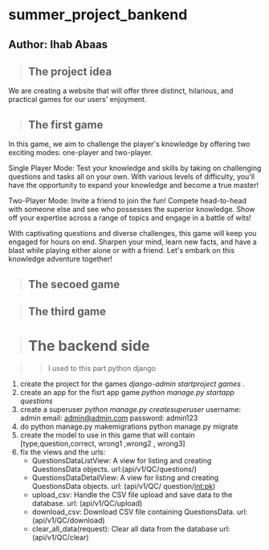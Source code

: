# summer_project_bankend
## Author: Ihab Abaas

> ## The project idea
We are creating a website that will offer three distinct, hilarious, and practical games for our users' enjoyment.

> ## The first game
In this game, we aim to challenge the player's knowledge by offering two exciting modes: one-player and two-player.

Single Player Mode:
 Test your knowledge and skills by taking on challenging questions and tasks all on your own. With various levels of difficulty, you'll have the opportunity to expand your knowledge and become a true master!

Two-Player Mode:
 Invite a friend to join the fun! Compete head-to-head with someone else and see who possesses the superior knowledge. Show off your expertise across a range of topics and engage in a battle of wits!

With captivating questions and diverse challenges, this game will keep you engaged for hours on end. Sharpen your mind, learn new facts, and have a blast while playing either alone or with a friend. Let's embark on this knowledge adventure together! 


> ## The secoed game

> ## The third game


> # The backend side

>> I used to this part python django
1. create the project for the games
       *django-admin startproject games .*
2. create an app for the fisrt app game
       *python manage.py startapp questions*
3. create a superuser
       *python manage.py createsuperuser*
       username: admin
       email: admin@admin.com
       password: admin123
4. do python manage.py makemigrations
          python manage.py migrate
5. create the model to use in this game that will contain [type,question,correct, wrong1 ,wrong2 , wrong3]
6. fix the views and the urls:
    - QuestionsDataListView: A view for listing and creating QuestionsData objects.
         url:(api/v1/QC/questions/)
    - QuestionsDataDetailView: A view for listing and creating QuestionsData objects.
         url: (api/v1/QC/ question/<int:pk>)
    - upload_csv: Handle the CSV file upload and save data to the database.
         url: (api/v1/QC/upload)
    - download_csv: Download CSV file containing QuestionsData.
         url:(api/v1/QC/download)
    - clear_all_data(request): Clear all data from the database
         url: (api/v1/QC/clear)